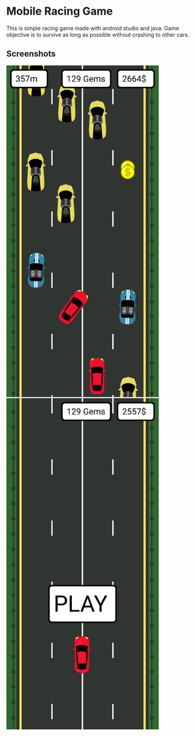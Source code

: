 # Mobile Racing Game
This is simple racing game made with android studio and java. Game objective is to survive as long as possible without crashing to other cars.

## Screenshots
<img src="https://raw.githubusercontent.com/Luuka5/MobileRacingGame/main/Screenshots/gameplay.jpg" width="400">
<img src="https://raw.githubusercontent.com/Luuka5/MobileRacingGame/main/Screenshots/mainmenu.jpg" width="400">